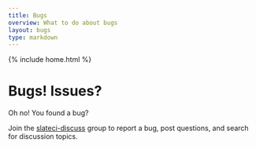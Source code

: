 ```yaml
---
title: Bugs
overview: What to do about bugs
layout: bugs
type: markdown
---
```

{% include home.html %}

# Bugs! Issues?

Oh no! You found a bug? 

Join the <a href="https://groups.google.com/forum/#!forum/slateci-discuss"> slateci-discuss</a> group to report a bug, post questions, and search for discussion topics.
